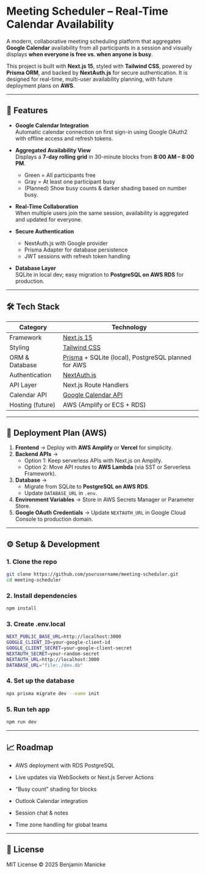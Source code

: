 # Meeting Scheduler – Real-Time Calendar Availability

A modern, collaborative meeting scheduling platform that aggregates **Google Calendar** availability from all participants in a session and visually displays **when everyone is free vs. when anyone is busy**.

This project is built with **Next.js 15**, styled with **Tailwind CSS**, powered by **Prisma ORM**, and backed by **NextAuth.js** for secure authentication. It is designed for real-time, multi-user availability planning, with future deployment plans on **AWS**.

---

## 📌 Features

- **Google Calendar Integration**  
  Automatic calendar connection on first sign-in using Google OAuth2 with offline access and refresh tokens.

- **Aggregated Availability View**  
  Displays a **7-day rolling grid** in 30-minute blocks from **8:00 AM – 8:00 PM**.  
  - Green = All participants free  
  - Gray = At least one participant busy  
  - (Planned) Show busy counts & darker shading based on number busy.

- **Real-Time Collaboration**  
  When multiple users join the same session, availability is aggregated and updated for everyone.

- **Secure Authentication**  
  - NextAuth.js with Google provider  
  - Prisma Adapter for database persistence  
  - JWT sessions with refresh token handling

- **Database Layer**  
  SQLite in local dev; easy migration to **PostgreSQL on AWS RDS** for production.

---

## 🛠 Tech Stack

| Category        | Technology |
|-----------------|------------|
| Framework       | [Next.js 15](https://nextjs.org/) |
| Styling         | [Tailwind CSS](https://tailwindcss.com/) |
| ORM & Database  | [Prisma](https://prisma.io/) + SQLite (local), PostgreSQL planned for AWS |
| Authentication  | [NextAuth.js](https://next-auth.js.org/) |
| API Layer       | Next.js Route Handlers |
| Calendar API    | [Google Calendar API](https://developers.google.com/calendar) |
| Hosting (future)| AWS (Amplify or ECS + RDS) |

---

## 🚀 Deployment Plan (AWS)

1. **Frontend** → Deploy with **AWS Amplify** or **Vercel** for simplicity.
2. **Backend APIs** →  
   - Option 1: Keep serverless APIs with Next.js on Amplify.  
   - Option 2: Move API routes to **AWS Lambda** (via SST or Serverless Framework).
3. **Database** →  
   - Migrate from SQLite to **PostgreSQL on AWS RDS**.  
   - Update `DATABASE_URL` in `.env`.
4. **Environment Variables** → Store in AWS Secrets Manager or Parameter Store.
5. **Google OAuth Credentials** → Update `NEXTAUTH_URL` in Google Cloud Console to production domain.

---

## ⚙️ Setup & Development

### 1. Clone the repo
```bash
git clone https://github.com/yourusername/meeting-scheduler.git
cd meeting-scheduler
```

### 2. Install dependencies
```bash
npm install
```

### 3. Create .env.local
```bash
NEXT_PUBLIC_BASE_URL=http://localhost:3000
GOOGLE_CLIENT_ID=your-google-client-id
GOOGLE_CLIENT_SECRET=your-google-client-secret
NEXTAUTH_SECRET=your-random-secret
NEXTAUTH_URL=http://localhost:3000
DATABASE_URL="file:./dev.db"
```

### 4. Set up the database
```bash
npx prisma migrate dev --name init
```

### 5. Run teh app
```bash
npm run dev
```

---

## 📈 Roadmap

- AWS deployment with RDS PostgreSQL

- Live updates via WebSockets or Next.js Server Actions

- “Busy count” shading for blocks

- Outlook Calendar integration

- Session chat & notes

- Time zone handling for global teams

---

## 📄 License

MIT License © 2025 Benjamin Manicke

